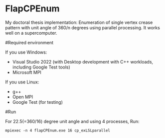 
# FlapCPEnum

My doctoral thesis implementation: Enumeration of single vertex crease pattern with unit angle of 360/n degrees
using parallel processing.
It works well on a supercomputer.

#Required environment

If you use Windows:
* Visual Studio 2022 (with Desktop development with C++ workloads, including Google Test tools)
* Microsoft MPI

If you use Linux:
* g++
* Open MPI
* Google Test (for testing)

#Run

For 22.5(=360/16) degree unit angle and using 4 processes, Run:

```
mpiexec -n 4 flapCPEnum.exe 16 cp_exLSLparallel
```
